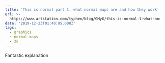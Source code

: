 ```yaml
---
title: 'This is normal part 1: what normal maps are and how they work'
url: >-
  https://www.artstation.com/typhen/blog/GMyG/this-is-normal-1-what-normal-maps-are-and-how-they-work
date: '2019-12-23T01:40:05.000Z'
tags:
  - graphics
  - normal maps
  - 3d
---
```

Fantastic explanation

